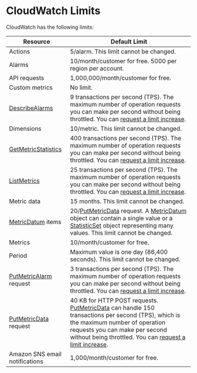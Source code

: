 # CloudWatch Limits<a name="cloudwatch_limits"></a>

CloudWatch has the following limits:


| Resource | Default Limit | 
| --- | --- | 
|  Actions  |  5/alarm\. This limit cannot be changed\.   | 
|  Alarms  |  10/month/customer for free\. 5000 per region per account\.  | 
|  API requests  |  1,000,000/month/customer for free\.  | 
|  Custom metrics  |  No limit\.  | 
|  [DescribeAlarms](http://docs.aws.amazon.com/AmazonCloudWatch/latest/APIReference/API_DescribeAlarms.html)  |  9 transactions per second \(TPS\)\. The maximum number of operation requests you can make per second without being throttled\. You can [request a limit increase](https://console.aws.amazon.com/support/home#/case/create?issueType=service-limit-increase&limitType=service-code-amazon-cloudwatch)\.  | 
|  Dimensions  |  10/metric\. This limit cannot be changed\.  | 
|  [GetMetricStatistics](http://docs.aws.amazon.com/AmazonCloudWatch/latest/APIReference/API_GetMetricStatistics.html)  |  400 transactions per second \(TPS\)\. The maximum number of operation requests you can make per second without being throttled\. You can [request a limit increase](https://console.aws.amazon.com/support/home#/case/create?issueType=service-limit-increase&limitType=service-code-amazon-cloudwatch)\.  | 
|  [ListMetrics](http://docs.aws.amazon.com/AmazonCloudWatch/latest/APIReference/API_ListMetrics.html)  |  25 transactions per second \(TPS\)\. The maximum number of operation requests you can make per second without being throttled\. You can [request a limit increase](https://console.aws.amazon.com/support/home#/case/create?issueType=service-limit-increase&limitType=service-code-amazon-cloudwatch)\.  | 
|  Metric data  |  15 months\. This limit cannot be changed\.  | 
|  [MetricDatum](http://docs.aws.amazon.com/AmazonCloudWatch/latest/APIReference/API_MetricDatum.html) items  |  20/[PutMetricData](http://docs.aws.amazon.com/AmazonCloudWatch/latest/APIReference/API_PutMetricData.html) request\. A [MetricDatum](http://docs.aws.amazon.com/AmazonCloudWatch/latest/APIReference/API_MetricDatum.html) object can contain a single value or a [StatisticSet](http://docs.aws.amazon.com/AmazonCloudWatch/latest/APIReference/API_StatisticSet.html) object representing many values\. This limit cannot be changed\.  | 
|  Metrics  |  10/month/customer for free\.  | 
|  Period  |  Maximum value is one day \(86,400 seconds\)\. This limit cannot be changed\.  | 
|  [PutMetricAlarm](http://docs.aws.amazon.com/AmazonCloudWatch/latest/APIReference/API_PutMetricAlarm.html) request  |  3 transactions per second \(TPS\)\. The maximum number of operation requests you can make per second without being throttled\. You can [request a limit increase](https://console.aws.amazon.com/support/home#/case/create?issueType=service-limit-increase&limitType=service-code-amazon-cloudwatch)\.  | 
|  [PutMetricData](http://docs.aws.amazon.com/AmazonCloudWatch/latest/APIReference/API_PutMetricData.html) request  |  40 KB for HTTP POST requests\. [PutMetricData](http://docs.aws.amazon.com/AmazonCloudWatch/latest/APIReference/API_PutMetricData.html) can handle 150 transactions per second \(TPS\), which is the maximum number of operation requests you can make per second without being throttled\. You can [request a limit increase](https://console.aws.amazon.com/support/home#/case/create?issueType=service-limit-increase&limitType=service-code-amazon-cloudwatch)\.  | 
|  Amazon SNS email notifications  |  1,000/month/customer for free\.  | 